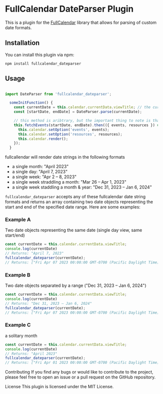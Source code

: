 # FullCalendar DateParser Plugin

This is a plugin for the [FullCalendar](https://fullcalendar.io/) library that allows for parsing of custom date formats.

## Installation

You can install this plugin via npm:

```
npm install fullcalendar_dateparser
```

## Usage

```javascript

import DateParser from 'fullcalendar_dateparser';

  someInitFunction() {
    const currentDate = this.calendar.currentData.viewTitle; // the current date rendered by fullcalendar
    const [startDate, endDate] = DateParser.parse(currentDate);

    // this method is aribtrary, but the important thing to note is that startDate and endDate have been parsed by the library
    this.fetchEvents(startDate, endDate).then(({ events, resources }) => {
      this.calendar.setOption('events', events);
      this.calendar.setOption('resources', resources);
      this.calendar.render();
    });
  }
```

 fullcallendar will render date strings in the following formats
 
  * a single month: "April 2023"
  * a single day: "April 7, 2023"
  * a single week: "Apr 2 – 8, 2023"
  * a single week straddling a month: "Mar 26 – Apr 1, 2023"
  * a single week staddling a month & year: "Dec 31, 2023 – Jan 6, 2024"
  

`fullcalendar_dateparser` accepts any of these fullcalendar date string formats and returns an array containing two date objects representing the start and end of the specified date range. Here are some examples:

### Example A

Two date objects representing the same date (single day view, same start/end)

```javascript
const currentDate = this.calendar.currentData.viewTitle;
console.log(currentDate)
// Returns: "April 7, 2023"
fullcalendar_dateparser(currentDate);
// Returns: ["Fri Apr 07 2023 00:00:00 GMT-0700 (Pacific Daylight Time)", "Fri Apr 07 2023 00:00:00 GMT-0700 (Pacific Daylight Time)"]
```

### Example B

Two date objects separated by a range ("Dec 31, 2023 – Jan 6, 2024")

```javascript
const currentDate = this.calendar.currentData.viewTitle;
console.log(currentDate)
// Returns: "Dec 31, 2023 – Jan 6, 2024"
fullcalendar_dateparser(currentDate);
// Returns: ["Fri Apr 07 2023 00:00:00 GMT-0700 (Pacific Daylight Time)", "Fri Apr 07 2023 00:00:00 GMT-0700 (Pacific Daylight Time)"]
```

### Example C

a solitary month

```javascript
const currentDate = this.calendar.currentData.viewTitle;
console.log(currentDate)
// Returns: "April 2023"
fullcalendar_dateparser(currentDate);
// Returns: ["Fri Apr 01 2023 00:00:00 GMT-0700 (Pacific Daylight Time)", "Sun Apr 30 2023 00:00:00 GMT-0700 (Pacific Daylight Time)"]
```

Contributing
If you find any bugs or would like to contribute to the project, please feel free to open an issue or a pull request on the GitHub repository.

License
This plugin is licensed under the MIT License.